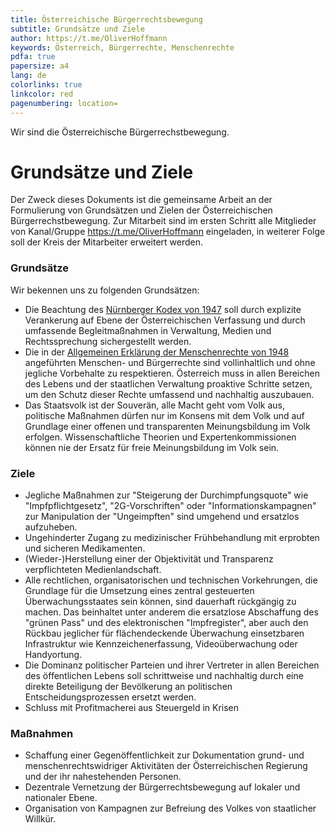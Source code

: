 ```yaml
---
title: Österreichische Bürgerrechtsbewegung
subtitle: Grundsätze und Ziele
author: https://t.me/OliverHoffmann
keywords: Österreich, Bürgerrechte, Menschenrechte
pdfa: true
papersize: a4
lang: de
colorlinks: true
linkcolor: red
pagenumbering: location=
---
```


Wir sind die Österreichische Bürgerrechstbewegung.

# Grundsätze und Ziele

Der Zweck dieses Dokuments ist die gemeinsame Arbeit an der Formulierung von Grundsätzen und Zielen der Österreichischen Bürgerrechstbewegung. Zur Mitarbeit sind im ersten Schritt alle Mitglieder von Kanal/Gruppe <https://t.me/OliverHoffmann> eingeladen, in weiterer Folge soll der Kreis der Mitarbeiter erweitert werden.

### Grundsätze

Wir bekennen uns zu folgenden Grundsätzen:

* Die Beachtung des [Nürnberger Kodex von 1947](http://www.ippnw-nuernberg.de/aktivitaet2_1.html) soll durch explizite Verankerung auf Ebene der Österreichischen Verfassung und durch umfassende Begleitmaßnahmen in Verwaltung, Medien und Rechtssprechung sichergestellt werden.
* Die in der [Allgemeinen Erklärung der Menschenrechte von 1948](https://www.ohchr.org/EN/UDHR/Pages/Language.aspx?LangID=ger) angeführten Menschen- und Bürgerrechte sind vollinhaltlich und ohne jegliche Vorbehalte zu respektieren. Österreich muss in allen Bereichen des Lebens und der staatlichen Verwaltung proaktive Schritte setzen, um den Schutz dieser Rechte umfassend und nachhaltig auszubauen.
* Das Staatsvolk ist der Souverän, alle Macht geht vom Volk aus, politische Maßnahmen dürfen nur im Konsens mit dem Volk und auf Grundlage einer offenen und transparenten Meinungsbildung im Volk erfolgen. Wissenschaftliche Theorien und Expertenkommissionen können nie der Ersatz für freie Meinungsbildung im Volk sein.

### Ziele

* Jegliche Maßnahmen zur "Steigerung der Durchimpfungsquote" wie "Impfpflichtgesetz", "2G-Vorschriften" oder "Informationskampagnen" zur Manipulation der "Ungeimpften" sind umgehend und ersatzlos aufzuheben.
* Ungehinderter Zugang zu medizinischer Frühbehandlung mit erprobten und sicheren Medikamenten.
* (Wieder-)Herstellung einer der Objektivität und Transparenz verpflichteten Medienlandschaft.
* Alle rechtlichen, organisatorischen und technischen Vorkehrungen, die Grundlage für die Umsetzung eines zentral gesteuerten Überwachungsstaates sein können, sind dauerhaft rückgängig zu machen. Das beinhaltet unter anderem die ersatzlose Abschaffung des "grünen Pass" und des elektronischen "Impfregister", aber auch den Rückbau jeglicher für flächendeckende Überwachung einsetzbaren Infrastruktur wie Kennzeichenerfassung, Videoüberwachung oder Handyortung.
* Die Dominanz politischer Parteien und ihrer Vertreter in allen Bereichen des öffentlichen Lebens soll schrittweise und nachhaltig durch eine direkte Beteiligung der Bevölkerung an politischen Entscheidungsprozessen ersetzt werden.
* Schluss mit Profitmacherei aus Steuergeld in Krisen

### Maßnahmen

* Schaffung einer Gegenöffentlichkeit zur Dokumentation grund- und menschenrechtswidriger Aktivitäten der Österreichischen Regierung und der ihr nahestehenden Personen.
* Dezentrale Vernetzung der Bürgerrechtsbewegung auf lokaler und nationaler Ebene.
* Organisation von Kampagnen zur Befreiung des Volkes von staatlicher Willkür.
